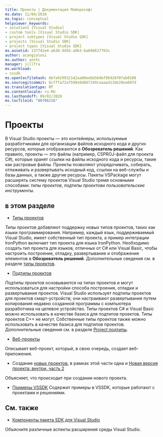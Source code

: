 ```yaml
---
title: Проекты | Документация Майкрософт
ms.date: 11/04/2016
ms.topic: conceptual
helpviewer_keywords:
- solutions [Visual Studio]
- custom tools [Visual Studio SDK]
- project subtypes [Visual Studio SDK]
- projects [Visual Studio SDK]
- project types [Visual Studio SDK]
ms.assetid: 237742e4-a638-4d5b-a9b3-6a69d627763c
author: acangialosi
ms.author: anthc
manager: jillfra
ms.workload:
- vssdk
ms.openlocfilehash: 6b7a9299321d2aa80eebb564bf9b926f07ab0108
ms.sourcegitcommit: 6cfffa72af599a9d667249caaaa411bb28ea69fd
ms.translationtype: MT
ms.contentlocale: ru-RU
ms.lasthandoff: 09/02/2020
ms.locfileid: "80706216"
---
```

# <a name="projects"></a>Проекты
В Visual Studio проекты — это контейнеры, используемые разработчиками для организации файлов исходного кода и других ресурсов, которые отображаются в **Обозреватель решений**. Как правило, проекты — это файлы (например, CSPROJ-файл для проекта C#), которые хранят ссылки на файлы исходного кода и ресурсы, такие как растровые файлы. Проекты позволяют упорядочивать, собирать, отлаживать и развертывать исходный код, ссылки на веб-службы и базы данных, а также другие ресурсы. Пакеты VSPackage могут расширять систему проектов Visual Studio тремя основными способами: *типы проектов*, *подтипы проектов*и *пользовательские инструменты*.

## <a name="in-this-section"></a>в этом разделе
- [Типы проектов](../../extensibility/internals/project-types.md)

 *Типы проектов* добавляют поддержку новых типов проектов, таких как языки программирования. Например, каждый язык, поддерживаемый Visual Studio, имеет собственный тип проекта, а пример интеграции IronPython включает тип проекта для языка IronPython. Необходимо создать тип проекта для языков, отличных от C# или Visual Basic, чтобы настроить построение, отладку, развертывание и отображение элементов в **Обозреватель решений**. Дополнительные сведения см. в разделе [типы проектов](../../extensibility/internals/project-types.md).

- [Подтипы проектов](../../extensibility/internals/project-subtypes.md)

 *Подтипы проектов* основываются на типах проектов и могут использоваться для настройки способа построения, отладки и развертывания проектов. Visual Studio использует подтипы проектов для проектов смарт-устройств; они настраивают развертывание путем копирования недавно созданной программы с компьютера разработчика на целевое устройство. Типы проектов C# и Visual Basic можно использовать в качестве базиса для подтипов проектов. Типы проектов C++ не могут. Собственные типы проектов также можно использовать в качестве базиса для подтипов проектов. Дополнительные сведения см. в разделе [Project подтипы](../../extensibility/internals/project-subtypes.md).

- [Веб-проекты](../../extensibility/internals/web-projects.md)

 Описывает веб-проект, который, в свою очередь, создает веб-приложения.

- Создание [новых проектов.](../../extensibility/internals/new-project-generation-under-the-hood-part-one.md) в рамках этой части одна и [Новая версия проекта: внутри, часть 2](../../extensibility/internals/new-project-generation-under-the-hood-part-two.md)

 Объясняет, что происходит при создании нового проекта.

- [Примеры VSSDK](https://github.com/Microsoft/VSSDK-Extensibility-Samples) Содержит примеры в VSSDK, которые работают с проектами и решениями.

## <a name="related-sections"></a>См. также
- [Компоненты пакета SDK для Visual Studio](../../extensibility/internals/inside-the-visual-studio-sdk.md)

 Объясните различные аспекты расширения среды Visual Studio.
